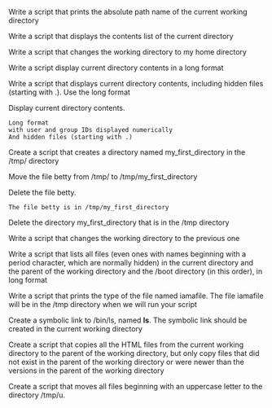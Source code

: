 Write a script that prints the absolute path name of the current working directory

Write a script that displays the contents list of the current directory

Write a script that changes the working directory to my home directory

Write a script display current directory contents in a long format

Write a script that displays current directory contents, including hidden files (starting with .). Use the long format

Display current directory contents.

    Long format
    with user and group IDs displayed numerically
    And hidden files (starting with .)

Create a script that creates a directory named my_first_directory in the /tmp/ directory

Move the file betty from /tmp/ to /tmp/my_first_directory

Delete the file betty.

    The file betty is in /tmp/my_first_directory

Delete the directory my_first_directory that is in the /tmp directory

Write a script that changes the working directory to the previous one

Write a script that lists all files (even ones with names beginning with a period character, which are normally hidden) in the current directory and the parent of the working directory and the /boot directory (in this order), in long format

Write a script that prints the type of the file named iamafile. The file iamafile will be in the /tmp directory when we will run your script

Create a symbolic link to /bin/ls, named __ls__. The symbolic link should be created in the current working directory

Create a script that copies all the HTML files from the current working directory to the parent of the working directory, but only copy files that did not exist in the parent of the working directory or were newer than the versions in the parent of the working directory

Create a script that moves all files beginning with an uppercase letter to the directory /tmp/u.
